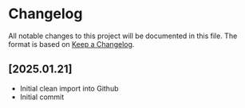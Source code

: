 # Changelog

All notable changes to this project will be documented in this file.
The format is based on [Keep a Changelog](https://keepachangelog.com/en/1.0.0/).

## [2025.01.21]
- Initial clean import into Github
- Initial commit

<!-- generated by git-cliff -->

